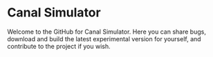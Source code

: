 # Canal Simulator
Welcome to the GitHub for Canal Simulator. Here you can share bugs, download and build the latest experimental version for yourself, and contribute to the project if you wish.

